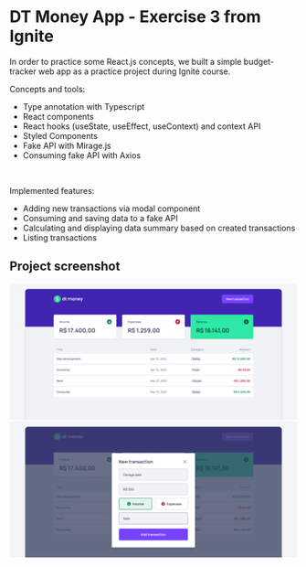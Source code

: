 # DT Money App - Exercise 3 from Ignite

In order to practice some React.js concepts, we built a simple budget-tracker web app as a practice project during Ignite course.


Concepts and tools:

- Type annotation with Typescript
- React components
- React hooks (useState, useEffect, useContext) and context API
- Styled Components
- Fake API with Mirage.js
- Consuming fake API with Axios

<br>

Implemented features:

- Adding new transactions via modal component
- Consuming and saving data to a fake API
- Calculating and displaying data summary based on created transactions
- Listing transactions

## Project screenshot

<img src=".github/project-screenshot-1.png"><br>
<img src=".github/project-screenshot-2.png"><br>
